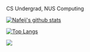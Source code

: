 CS Undergrad, NUS Computing

[![Nafeij's github stats](https://github-readme-stats.vercel.app/api?username=Nafeij&role=OWNER,COLLABORATOR,ORGANIZATION_MEMBER,MEMBER&count_private=true&show_icons=true&theme=transparent)](https://github.com/anuraghazra/github-readme-stats)

[![Top Langs](https://github-readme-stats.vercel.app/api/top-langs/?username=Nafeij&role=OWNER,COLLABORATOR,ORGANIZATION_MEMBER,MEMBER&layout=compact&hide=css,sass,actionscript,json&theme=transparent&exclude_repo=NUSH-icode-proj)](https://github.com/anuraghazra/github-readme-stats)

![](https://komarev.com/ghpvc/?username=Nafeij&color=green)
